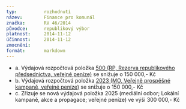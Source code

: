 ```yaml
---
typ:          rozhodnutí
název:        Finance pro komunál
značka:       RV 46/2014
původce:      republikový výbor
platnost:     2014-11-12
účinnost:     2014-11-12
zmocnění:     
formát:       markdown
---
```


* a. Výdajová rozpočtová položka [500 (RP, Rezerva republikového předsednictva, veřejné peníze)](http://www.pirati.cz/fo/hospodareni2014/rozpocty/strana/500) se snižuje o 150 000,- Kč
* b. Výdajová rozpočtová položka [2023 (MO, Veřejně prospěšné kampaně, veřejné peníze)](http://www.pirati.cz/fo/hospodareni2014/rozpocty/strana/2023) se snižuje o 150 000,- Kč
* c. Zřizuje se nová výdajová položka 2025 (mediální odbor; Lokální kampaně, akce a propagace; veřejné peníze) ve výši 300 000,- Kč
